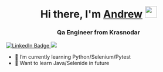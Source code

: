<h1 align="center">Hi there, I'm <a href="https://andrechizh8.github.io/" target="_blank">Andrew</a> 
<img src="https://github.com/blackcater/blackcater/raw/main/images/Hi.gif" height="32"/></h1>
<h3 align="center">Qa Engineer from Krasnodar </h3>

<a href="https://www.linkedin.com/in/andrew-chizh8/">
    <img src="https://img.shields.io/badge/LinkedIn-blue?style=for-the-badge&logo=linkedin&logoColor=white" alt="LinkedIn Badge"/>
  </a>
   <a href="https://t.me/andrechizh8">
    <img src="https://img.shields.io/badge/Telegramm-blue?style=for-the-badge&logo=telegramm&logoColor=white%22%20alt=%22Telegramm%20Badge%22"/>
  </a>
</div>

- 🌱 I’m currently learning Python/Selenium/Pytest
- 💬 Want to learn Java/Selenide in future
